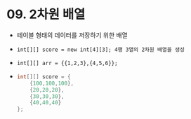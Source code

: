 # 09. 2차원 배열

- 테이블 형태의 데이터를 저장하기 위한 배열

- `int[][] score = new int[4][3]; 4행 3열의 2차원 배열을 생성`

- `int[][] arr = {{1,2,3},{4,5,6}};`

- ```java
  int[][] score = {
      {100,100,100},
      {20,20,20},
      {30,30,30},
      {40,40,40}
  };
  ```

